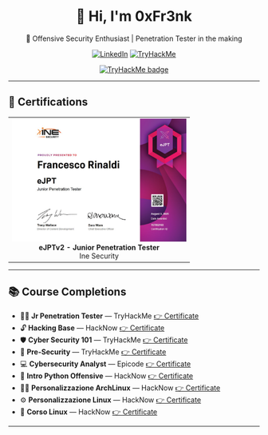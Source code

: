 <div align="center">
  
# 👋 Hi, I'm **0xFr3nk**  
🎯 Offensive Security Enthusiast | Penetration Tester in the making

[![LinkedIn](https://img.shields.io/badge/LinkedIn-0xFr3nk-blue?style=for-the-badge&logo=linkedin)](https://www.linkedin.com/in/francesco-rinaldi0/)
[![TryHackMe](https://img.shields.io/badge/TryHackMe-Profile-red?style=for-the-badge&logo=tryhackme)](https://tryhackme.com/p/0xFr3nk)

</div>

<p align="center">
  <a href="https://tryhackme.com/p/0xFr3nk">
    <img src="https://tryhackme-badges.s3.amazonaws.com/0xFr3nk.png?v=13" width="300" alt="TryHackMe badge"/>
  </a>
</p>

---

## 🏅 Certifications

<table align="center">
  <tr>
    <td align="center">
      <img src="https://github.com/0xfr3nk/0xfr3nk/blob/main/Ine%20Security/eJPTv2.png" width="350"/><br/>
      <strong>eJPTv2 - Junior Penetration Tester</strong><br/>
      Ine Security
    </td>
  </tr>
</table>

---
## 📚 Course Completions

- 🧑‍💻 **Jr Penetration Tester** — TryHackMe [👉 Certificate](https://github.com/0xfr3nk/0xfr3nk/blob/main/THM/JrPenetrationTester.png)  
- 🔓 **Hacking Base** — HackNow [👉 Certificate](https://github.com/0xfr3nk/0xfr3nk/blob/main/HackNow/Hacking%20Base.png)  
- 🛡️ **Cyber Security 101** — TryHackMe [👉 Certificate](https://github.com/0xfr3nk/0xfr3nk/blob/main/THM/Cyber-Security-101.png)  
- 🧩 **Pre-Security** — TryHackMe [👉 Certificate](https://github.com/0xfr3nk/0xfr3nk/blob/main/THM/Pre-Security.png)  
- 💻 **Cybersecurity Analyst** — Epicode [👉 Certificate](https://github.com/0xfr3nk/0xfr3nk/blob/main/Epicode/Epicode%20-%20Cybersecurity%20Analyst.png)  
- 🐍 **Intro Python Offensive** — HackNow [👉 Certificate](https://github.com/0xfr3nk/0xfr3nk/blob/main/HackNow/Intro%20Python%20Offensive.png)  
- 🏴‍☠️ **Personalizzazione ArchLinux** — HackNow [👉 Certificate](https://github.com/0xfr3nk/0xfr3nk/blob/main/HackNow/Personalizzazione%20ArchLinux.png)  
- ⚙️ **Personalizzazione Linux** — HackNow [👉 Certificate](https://github.com/0xfr3nk/0xfr3nk/blob/main/HackNow/Personalizzazione%20Linux.png)  
- 🐧 **Corso Linux** — HackNow [👉 Certificate](https://github.com/0xfr3nk/0xfr3nk/blob/main/HackNow/Corso%20Linux.png)  

---
